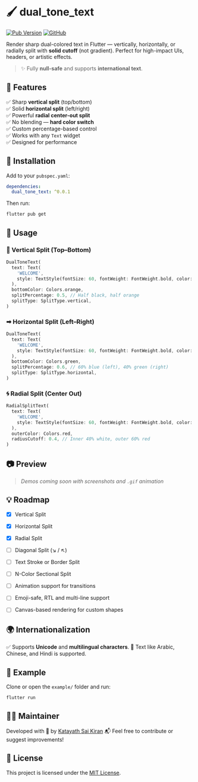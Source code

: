 
# 🖌️ dual_tone_text

[![Pub Version](https://img.shields.io/pub/v/dual_tone_text)](https://pub.dev/packages/dual_tone_text)
[![GitHub](https://img.shields.io/badge/GitHub-kskiran--dev%2Fdual__tone__text-blue?logo=github)](https://github.com/kskiran-dev/dual_tone_text)

Render sharp dual-colored text in Flutter — vertically, horizontally, or radially split with **solid cutoff** (not gradient). Perfect for high-impact UIs, headers, or artistic effects.

> ✨ Fully **null-safe** and supports **international text**.


## 🚀 Features

✅ Sharp **vertical split** (top/bottom)  
✅ Solid **horizontal split** (left/right)  
✅ Powerful **radial center-out split**  
✅ No blending — **hard color switch**  
✅ Custom percentage-based control  
✅ Works with any `Text` widget  
✅ Designed for performance  


## 🔧 Installation

Add to your `pubspec.yaml`:

```yaml
dependencies:
  dual_tone_text: ^0.0.1
````

Then run:

```bash
flutter pub get
```


## 🧪 Usage

### 🔽 Vertical Split (Top–Bottom)

```dart
DualToneText(
  text: Text(
    'WELCOME',
    style: TextStyle(fontSize: 60, fontWeight: FontWeight.bold, color: Colors.black),
  ),
  bottomColor: Colors.orange,
  splitPercentage: 0.5, // Half black, half orange
  splitType: SplitType.vertical,
)
```

### ➡ Horizontal Split (Left–Right)

```dart
DualToneText(
  text: Text(
    'WELCOME',
    style: TextStyle(fontSize: 60, fontWeight: FontWeight.bold, color: Colors.blue),
  ),
  bottomColor: Colors.green,
  splitPercentage: 0.6, // 60% blue (left), 40% green (right)
  splitType: SplitType.horizontal,
)
```

### 🌀 Radial Split (Center Out)

```dart
RadialSplitText(
  text: Text(
    'WELCOME',
    style: TextStyle(fontSize: 60, fontWeight: FontWeight.bold, color: Colors.white),
  ),
  outerColor: Colors.red,
  radiusCutoff: 0.4, // Inner 40% white, outer 60% red
)
```


## 📷 Preview

> *Demos coming soon with screenshots and `.gif` animation*


## 💡 Roadmap

* [x] Vertical Split
* [x] Horizontal Split
* [x] Radial Split
* [ ] Diagonal Split (↘ / ↖)
* [ ] Text Stroke or Border Split
* [ ] N-Color Sectional Split
* [ ] Animation support for transitions
* [ ] Emoji-safe, RTL and multi-line support
* [ ] Canvas-based rendering for custom shapes


## 🌍 Internationalization

✅ Supports **Unicode** and **multilingual characters**.
🎌 Text like Arabic, Chinese, and Hindi is supported.


## 📁 Example

Clone or open the `example/` folder and run:

```bash
flutter run
```


## 👨‍💻 Maintainer

Developed with 💙 by [Katayath Sai Kiran](https://github.com/kskiran-dev)
📬 Feel free to contribute or suggest improvements!


## 📄 License

This project is licensed under the [MIT License](LICENSE).

```



